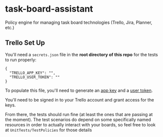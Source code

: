 # task-board-assistant
Policy engine for managing task board technologies (Trello, Jira, Planner, etc.)

## Trello Set Up

You'll need a `secrets.json` file in the **root directory of this repo** 
for the tests to run properly:

```
{
  "TRELLO_APP_KEY": "",
  "TRELLO_USER_TOKEN": ""
}
```

To populate this file, you'll need to generate an [app key](https://trello.com/app-key/)
and a [user token](https://trello.com/1/authorize?expiration=never&scope=read,write,account&response_type=token&name=Server%20Token&key=fff37eb4d5dc0d32cb123cc06f88b032).

You'll need to be signed in to your Trello account and grant access for the keys.

From there, the tests should run fine (at least the ones that are passing at the moment).
The test scenarios do depend on some specifically named resources in order to actually
interact with your boards, so feel free to look at `UnitTests/TestPolicies` for those details